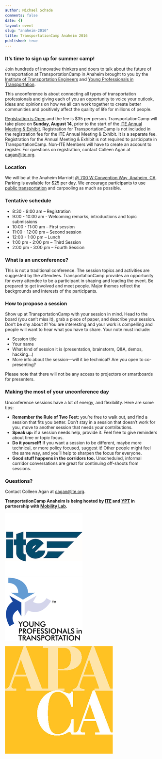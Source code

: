 ```yaml
---
author: Michael Schade
comments: false
date: {}
layout: event
slug: "anaheim-2016"
title: TransportationCamp Anaheim 2016
published: true
---
```

### It’s time to sign up for summer camp!

Join hundreds of innovative thinkers and doers to talk about the future of transportation at TransportationCamp in Anaheim brought to you by the [Institute of Transportation Engineers](http://www.ite.org/) and [Young Professionals in Transportation](https://yptransportation.org/).

This unconference is about connecting all types of transportation professionals and giving each of you an opportunity to voice your outlook, ideas and opinions on how we all can work together to create better communities and positively affect the quality of life for millions of people.   

[Registration is Open](http://ecommerce.ite.org/imis/iCommerce/Events/Event_Display.aspx?EventKey=ITE2016AM) and the fee is $35 per person. TransportationCamp will take place on **Sunday, August 14**, prior to the start of the [ITE Annual Meeting & Exhibit](http://www.ite.org/annualmeeting/). Registration for TransportationCamp is not included in the registration fee for the ITE Annual Meeting & Exhibit. It is a separate fee. Registration for the Annual Meeting & Exhibit is not required to participate in TransportationCamp.  Non-ITE Members will have to create an account to register. For questions on registration, contact Colleen Agan at [cagan@ite.org](cagan@ite.org).

### Location

We will be at the Anaheim Marriott [@ 700 W Convention Way, Anaheim, CA](https://goo.gl/maps/5bdFXi9KBPC2). Parking is available for $25 per day. We encourage participants to use [public transportation](http://www.ite.org/annualmeeting/around.asp) and carpooling as much as possible.

### Tentative schedule

* 8:30 - 9:00 am – Registration
* 9:00 - 10:00 am - Welcoming remarks, introductions and topic submissions
* 10:00 - 11:00 am – First session
* 11:00 - 12:00 pm – Second session
* 12:00 - 1:00 pm – Lunch
* 1:00 pm - 2:00 pm – Third Session
* 2:00 pm - 3:00 pm – Fourth Session

### What is an unconference?

This is not a traditional conference. The session topics and activities are suggested by the attendees. TransportationCamp provides an opportunity for every attendee to be a participant in shaping and leading the event. Be prepared to get involved and meet people. Major themes reflect the backgrounds and interests of the participants.

### How to propose a session

Show up at TransportationCamp with your session in mind. Head to the board (you can’t miss it), grab a piece of paper, and describe your session. Don’t be shy about it! You are interesting and your work is compelling and people will want to hear what you have to share. Your note must include:

* Session title
* Your name
* What kind of session it is (presentation, brainstorm, Q&A, demos, hacking…)
* More info about the session—will it be technical? Are you open to co-presenting?

Please note that there will not be any access to projectors or smartboards for presenters.

### Making the most of your unconference day

Unconference sessions have a lot of energy, and flexibility. Here are some tips:

* **Remember the Rule of Two Feet:** you’re free to walk out, and find a session that fits you better. Don’t stay in a session that doesn’t work for you, move to another session that needs your contributions.
* **Speak up:** if a session needs help, provide it. Feel free to give reminders about time or topic focus.
* **Do it yourself!** If you want a session to be different, maybe more technical, or more policy focused, suggest it! Other people might feel the same way, and you’ll help to sharpen the focus for everyone.
* **Good stuff happens in the corridors too.** Unscheduled, informal corridor conversations are great for continuing off-shoots from sessions.

### Questions?

Contact Colleen Agan at [cagan@ite.org](cagan@ite.org).

**TranportationCamp Anaheim is being hosted by [ITE](http://www.ite.org/) and [YPT](https://yptransportation.org/) in partnership with [Mobility Lab](http://mobilitylab.org/).**

<a href="http://www.ite.org/"><img src="ite.png" width="255" height="210"></a> &nbsp;&nbsp;&nbsp;&nbsp;&nbsp;&nbsp;&nbsp;&nbsp;&nbsp;&nbsp; <a href="https://yptransportation.org/"><img src="ypt.png" width="255" height="210"></a>

<a href="https://www.apacalifornia.org/" title="American Planning Association California Chapter"><img src="apa.jpg" width="355" height="355"></a>
